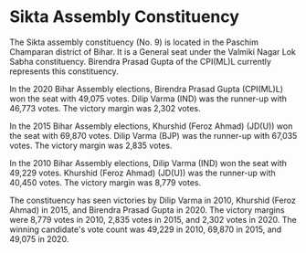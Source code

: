 # Sikta Assembly Constituency

The Sikta assembly constituency (No. 9) is located in the Paschim Champaran district of Bihar. It is a General seat under the Valmiki Nagar Lok Sabha constituency. Birendra Prasad Gupta of the CPI(ML)L currently represents this constituency.

In the 2020 Bihar Assembly elections, Birendra Prasad Gupta (CPI(ML)L) won the seat with 49,075 votes. Dilip Varma (IND) was the runner-up with 46,773 votes. The victory margin was 2,302 votes.

In the 2015 Bihar Assembly elections, Khurshid (Feroz Ahmad) (JD(U)) won the seat with 69,870 votes. Dilip Varma (BJP) was the runner-up with 67,035 votes. The victory margin was 2,835 votes.

In the 2010 Bihar Assembly elections, Dilip Varma (IND) won the seat with 49,229 votes. Khurshid (Feroz Ahmad) (JD(U)) was the runner-up with 40,450 votes. The victory margin was 8,779 votes.

The constituency has seen victories by Dilip Varma in 2010, Khurshid (Feroz Ahmad) in 2015, and Birendra Prasad Gupta in 2020. The victory margins were 8,779 votes in 2010, 2,835 votes in 2015, and 2,302 votes in 2020. The winning candidate's vote count was 49,229 in 2010, 69,870 in 2015, and 49,075 in 2020.
